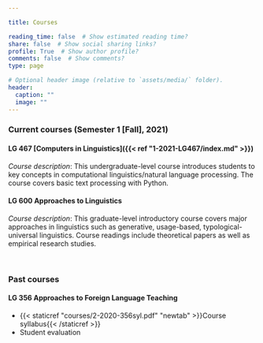 ```yaml
---

title: Courses

reading_time: false  # Show estimated reading time?
share: false  # Show social sharing links?
profile: True  # Show author profile?
comments: false  # Show comments?
type: page

# Optional header image (relative to `assets/media/` folder).
header:
  caption: ""
  image: ""
---
```



### Current courses (Semester 1 [Fall], 2021)

#### LG 467 [Computers in Linguistics]({{< ref "1-2021-LG467/index.md" >}})
*Course description*: This undergraduate-level course introduces students to key concepts in computational linguistics/natural language processing. The course covers basic text processing with Python. 


#### LG 600 Approaches to Linguistics
*Course description*: This graduate-level introductory course covers major approaches in linguistics such as generative, usage-based, typological-universal linguistics. Course readings include theoretical papers as well as empirical research studies.


&nbsp;


### Past courses 

#### LG 356 Approaches to Foreign Language Teaching
+ {{< staticref "courses/2-2020-356syl.pdf" "newtab" >}}Course syllabus{{< /staticref >}} 
+ Student evaluation
